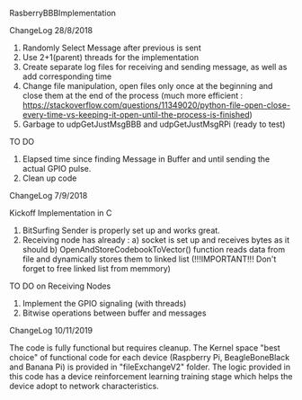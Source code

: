 RasberryBBBImplementation

ChangeLog 28/8/2018

1) Randomly Select Message after previous is sent
2) Use 2+1(parent) threads for the implementation
3) Create separate log files for receiving and sending message, as well as add corresponding time
4) Change file manipulation, open files only once at the beginning and close them at the end of the process (much more efficient : https://stackoverflow.com/questions/11349020/python-file-open-close-every-time-vs-keeping-it-open-until-the-process-is-finished)
5) Garbage to udpGetJustMsgBBB and udpGetJustMsgRPi (ready to test)

TO DO
1) Elapsed time since finding Message in Buffer and until sending the actual GPIO pulse.
2) Clean up code


ChangeLog 7/9/2018

Kickoff Implementation in C

1) BitSurfing Sender is properly set up and works great.
2) Receiving node has already :
	a) socket is set up and receives bytes as it should
	b) OpenAndStoreCodebookToVector() function reads data from file and dynamically stores them to linked list (!!!IMPORTANT!!! Don't forget to free linked list from memmory)

TO DO on Receiving Nodes
1) Implement the GPIO signaling (with threads)
2) Bitwise operations between buffer and messages

ChangeLog 10/11/2019

The code is fully functional but requires cleanup.
The Kernel space "best choice" of functional code for each device (Raspberry Pi, BeagleBoneBlack and Banana Pi) is provided in "fileExchangeV2" folder.
The logic provided in this code has a device reinforcement learning training stage which helps the device adopt to network characteristics.

